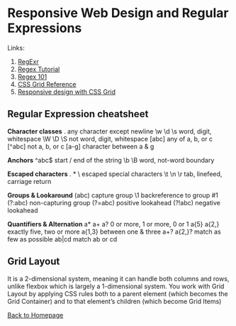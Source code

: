 # Responsive Web Design and Regular Expressions

Links:

1. [RegExr](https://regexr.com/)
2. [Regex Tutorial](https://medium.com/factory-mind/regex-tutorial-a-simple-cheatsheet-by-examples-649dc1c3f285)
3. [Regex 101](https://regex101.com/)
4. [CSS Grid Reference](https://css-tricks.com/snippets/css/complete-guide-grid/)
5. [Responsive design with CSS Grid](https://medium.com/samsung-internet-dev/common-responsive-layouts-with-css-grid-and-some-without-245a862f48df)

## Regular Expression cheatsheet

**Character classes**
.	any character except newline
\w \d \s	word, digit, whitespace
\W \D \S	not word, digit, whitespace
[abc]	any of a, b, or c
[^abc]	not a, b, or c
[a-g]	character between a & g

**Anchors**
^abc$	start / end of the string
\b \B	word, not-word boundary

**Escaped characters**
\. \* \\	escaped special characters
\t \n \r	tab, linefeed, carriage return

**Groups & Lookaround**
(abc)	capture group
\1	backreference to group #1
(?:abc)	non-capturing group
(?=abc)	positive lookahead
(?!abc)	negative lookahead

**Quantifiers & Alternation**
a* a+ a?	0 or more, 1 or more, 0 or 1
a{5} a{2,}	exactly five, two or more
a{1,3}	between one & three
a+? a{2,}?	match as few as possible
ab|cd	match ab or cd

## Grid Layout

It is a 2-dimensional system, meaning it can handle both columns and rows, unlike flexbox which is largely a 1-dimensional system. You work with Grid Layout by applying CSS rules both to a parent element (which becomes the Grid Container) and to that element’s children (which become Grid Items)



[Back to Homepage](https://ashcaz.github.io/reading-notes)


